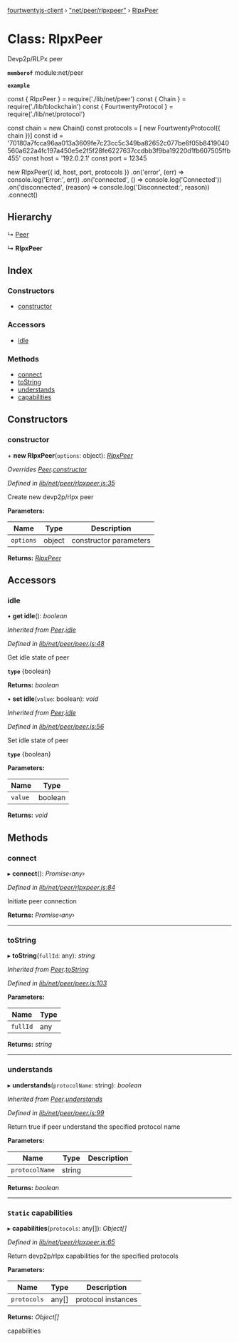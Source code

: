 [fourtwentyjs-client](../README.md) › ["net/peer/rlpxpeer"](../modules/_net_peer_rlpxpeer_.md) › [RlpxPeer](_net_peer_rlpxpeer_.rlpxpeer.md)

# Class: RlpxPeer

Devp2p/RLPx peer

**`memberof`** module:net/peer

**`example`** 

const { RlpxPeer } = require('./lib/net/peer')
const { Chain } = require('./lib/blockchain')
const { FourtwentyProtocol } = require('./lib/net/protocol')

const chain = new Chain()
const protocols = [ new FourtwentyProtocol({ chain })]
const id = '70180a7fcca96aa013a3609fe7c23cc5c349ba82652c077be6f05b8419040560a622a4fc197a450e5e2f5f28fe6227637ccdbb3f9ba19220d1fb607505ffb455'
const host = '192.0.2.1'
const port = 12345

new RlpxPeer({ id, host, port, protocols })
  .on('error', (err) => console.log('Error:', err))
  .on('connected', () => console.log('Connected'))
  .on('disconnected', (reason) => console.log('Disconnected:', reason))
  .connect()

## Hierarchy

  ↳ [Peer](_net_peer_peer_.peer.md)

  ↳ **RlpxPeer**

## Index

### Constructors

* [constructor](_net_peer_rlpxpeer_.rlpxpeer.md#constructor)

### Accessors

* [idle](_net_peer_rlpxpeer_.rlpxpeer.md#idle)

### Methods

* [connect](_net_peer_rlpxpeer_.rlpxpeer.md#connect)
* [toString](_net_peer_rlpxpeer_.rlpxpeer.md#tostring)
* [understands](_net_peer_rlpxpeer_.rlpxpeer.md#understands)
* [capabilities](_net_peer_rlpxpeer_.rlpxpeer.md#static-capabilities)

## Constructors

###  constructor

\+ **new RlpxPeer**(`options`: object): *[RlpxPeer](_net_peer_rlpxpeer_.rlpxpeer.md)*

*Overrides [Peer](_net_peer_peer_.peer.md).[constructor](_net_peer_peer_.peer.md#constructor)*

*Defined in [lib/net/peer/rlpxpeer.js:35](https://github.com/420integrated/fourtwentyjs-client/blob/master/lib/net/peer/rlpxpeer.js#L35)*

Create new devp2p/rlpx peer

**Parameters:**

Name | Type | Description |
------ | ------ | ------ |
`options` | object | constructor parameters |

**Returns:** *[RlpxPeer](_net_peer_rlpxpeer_.rlpxpeer.md)*

## Accessors

###  idle

• **get idle**(): *boolean*

*Inherited from [Peer](_net_peer_peer_.peer.md).[idle](_net_peer_peer_.peer.md#idle)*

*Defined in [lib/net/peer/peer.js:48](https://github.com/420integrated/fourtwentyjs-client/blob/master/lib/net/peer/peer.js#L48)*

Get idle state of peer

**`type`** {boolean}

**Returns:** *boolean*

• **set idle**(`value`: boolean): *void*

*Inherited from [Peer](_net_peer_peer_.peer.md).[idle](_net_peer_peer_.peer.md#idle)*

*Defined in [lib/net/peer/peer.js:56](https://github.com/420integrated/fourtwentyjs-client/blob/master/lib/net/peer/peer.js#L56)*

Set idle state of peer

**`type`** {boolean}

**Parameters:**

Name | Type |
------ | ------ |
`value` | boolean |

**Returns:** *void*

## Methods

###  connect

▸ **connect**(): *Promise‹any›*

*Defined in [lib/net/peer/rlpxpeer.js:84](https://github.com/420integrated/fourtwentyjs-client/blob/master/lib/net/peer/rlpxpeer.js#L84)*

Initiate peer connection

**Returns:** *Promise‹any›*

___

###  toString

▸ **toString**(`fullId`: any): *string*

*Inherited from [Peer](_net_peer_peer_.peer.md).[toString](_net_peer_peer_.peer.md#tostring)*

*Defined in [lib/net/peer/peer.js:103](https://github.com/420integrated/fourtwentyjs-client/blob/master/lib/net/peer/peer.js#L103)*

**Parameters:**

Name | Type |
------ | ------ |
`fullId` | any |

**Returns:** *string*

___

###  understands

▸ **understands**(`protocolName`: string): *boolean*

*Inherited from [Peer](_net_peer_peer_.peer.md).[understands](_net_peer_peer_.peer.md#understands)*

*Defined in [lib/net/peer/peer.js:99](https://github.com/420integrated/fourtwentyjs-client/blob/master/lib/net/peer/peer.js#L99)*

Return true if peer understand the specified protocol name

**Parameters:**

Name | Type | Description |
------ | ------ | ------ |
`protocolName` | string |   |

**Returns:** *boolean*

___

### `Static` capabilities

▸ **capabilities**(`protocols`: any[]): *Object[]*

*Defined in [lib/net/peer/rlpxpeer.js:65](https://github.com/420integrated/fourtwentyjs-client/blob/master/lib/net/peer/rlpxpeer.js#L65)*

Return devp2p/rlpx capabilities for the specified protocols

**Parameters:**

Name | Type | Description |
------ | ------ | ------ |
`protocols` | any[] | protocol instances |

**Returns:** *Object[]*

capabilities
